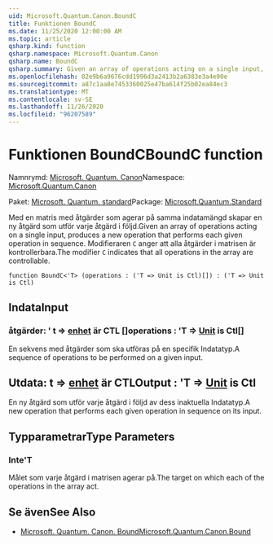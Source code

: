 ```yaml
---
uid: Microsoft.Quantum.Canon.BoundC
title: Funktionen BoundC
ms.date: 11/25/2020 12:00:00 AM
ms.topic: article
qsharp.kind: function
qsharp.namespace: Microsoft.Quantum.Canon
qsharp.name: BoundC
qsharp.summary: Given an array of operations acting on a single input, produces a new operation that performs each given operation in sequence. The modifier `C` indicates that all operations in the array are controllable.
ms.openlocfilehash: 02e9b6a9676cdd1996d3a2413b2a6383e3a4e90e
ms.sourcegitcommit: a87c1aa8e7453360025e47ba614f25b02ea84ec3
ms.translationtype: MT
ms.contentlocale: sv-SE
ms.lasthandoff: 11/26/2020
ms.locfileid: "96207589"
---
```

# <a name="boundc-function"></a><span data-ttu-id="4b6e8-102">Funktionen BoundC</span><span class="sxs-lookup"><span data-stu-id="4b6e8-102">BoundC function</span></span>

<span data-ttu-id="4b6e8-103">Namnrymd: [Microsoft. Quantum. Canon](xref:Microsoft.Quantum.Canon)</span><span class="sxs-lookup"><span data-stu-id="4b6e8-103">Namespace: [Microsoft.Quantum.Canon](xref:Microsoft.Quantum.Canon)</span></span>

<span data-ttu-id="4b6e8-104">Paket: [Microsoft. Quantum. standard](https://nuget.org/packages/Microsoft.Quantum.Standard)</span><span class="sxs-lookup"><span data-stu-id="4b6e8-104">Package: [Microsoft.Quantum.Standard](https://nuget.org/packages/Microsoft.Quantum.Standard)</span></span>


<span data-ttu-id="4b6e8-105">Med en matris med åtgärder som agerar på samma indatamängd skapar en ny åtgärd som utför varje åtgärd i följd.</span><span class="sxs-lookup"><span data-stu-id="4b6e8-105">Given an array of operations acting on a single input, produces a new operation that performs each given operation in sequence.</span></span>
<span data-ttu-id="4b6e8-106">Modifieraren `C` anger att alla åtgärder i matrisen är kontrollerbara.</span><span class="sxs-lookup"><span data-stu-id="4b6e8-106">The modifier `C` indicates that all operations in the array are controllable.</span></span>

```qsharp
function BoundC<'T> (operations : ('T => Unit is Ctl)[]) : ('T => Unit is Ctl)
```


## <a name="input"></a><span data-ttu-id="4b6e8-107">Indata</span><span class="sxs-lookup"><span data-stu-id="4b6e8-107">Input</span></span>

### <a name="operations--t--unit--is-ctl"></a><span data-ttu-id="4b6e8-108">åtgärder: ' t => [enhet](xref:microsoft.quantum.lang-ref.unit)  är CTL []</span><span class="sxs-lookup"><span data-stu-id="4b6e8-108">operations : 'T => [Unit](xref:microsoft.quantum.lang-ref.unit)  is Ctl[]</span></span>

<span data-ttu-id="4b6e8-109">En sekvens med åtgärder som ska utföras på en specifik Indatatyp.</span><span class="sxs-lookup"><span data-stu-id="4b6e8-109">A sequence of operations to be performed on a given input.</span></span>



## <a name="output--t--unit--is-ctl"></a><span data-ttu-id="4b6e8-110">Utdata: t => [enhet](xref:microsoft.quantum.lang-ref.unit)  är CTL</span><span class="sxs-lookup"><span data-stu-id="4b6e8-110">Output : 'T => [Unit](xref:microsoft.quantum.lang-ref.unit)  is Ctl</span></span>

<span data-ttu-id="4b6e8-111">En ny åtgärd som utför varje åtgärd i följd av dess inaktuella Indatatyp.</span><span class="sxs-lookup"><span data-stu-id="4b6e8-111">A new operation that performs each given operation in sequence on its input.</span></span>

## <a name="type-parameters"></a><span data-ttu-id="4b6e8-112">Typparametrar</span><span class="sxs-lookup"><span data-stu-id="4b6e8-112">Type Parameters</span></span>

### <a name="t"></a><span data-ttu-id="4b6e8-113">Inte</span><span class="sxs-lookup"><span data-stu-id="4b6e8-113">'T</span></span>

<span data-ttu-id="4b6e8-114">Målet som varje åtgärd i matrisen agerar på.</span><span class="sxs-lookup"><span data-stu-id="4b6e8-114">The target on which each of the operations in the array act.</span></span>

## <a name="see-also"></a><span data-ttu-id="4b6e8-115">Se även</span><span class="sxs-lookup"><span data-stu-id="4b6e8-115">See Also</span></span>

- [<span data-ttu-id="4b6e8-116">Microsoft. Quantum. Canon. Bound</span><span class="sxs-lookup"><span data-stu-id="4b6e8-116">Microsoft.Quantum.Canon.Bound</span></span>](xref:Microsoft.Quantum.Canon.Bound)